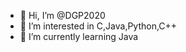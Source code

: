 - 👋 Hi, I’m @DGP2020
- 👀 I’m interested in C,Java,Python,C++
- 🌱 I’m currently learning Java

<!---
DGP2020/DGP2020 is a ✨ special ✨ repository because its `README.md` (this file) appears on your GitHub profile.
You can click the Preview link to take a look at your changes.
--->
